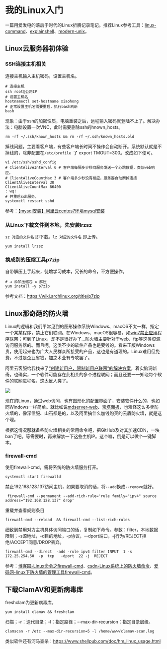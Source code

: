 # 我的Linux入门

一篇用爱发电的落后于时代的Linux折腾记录笔记。推荐Linux参考工具：[linux-command](https://wangchujiang.com/linux-command/)、[explainshell](https://www.explainshell.com)、[modern-unix](https://github.com/ibraheemdev/modern-unix)。

## Linux云服务器初体验

### SSH连接主机相关

连接主机输入主机密码，设置主机名。

``` 
# 连接主机
ssh root@公网IP
# 设置主机名
hostnamectl set-hostname xiaohong
# 正常设置主机名需要重启，执行bash刷新
bash
````

现象：由于ssh的加密性质，电脑重装之后，远程输入密码就登陆不上了。解决办法：电脑设置一次VNC，此时需要删除ssh的hnown_hosts。

```
rm -rf ~/.ssh/known_hosts && rm -rf ~/.ssh/known_hosts.old
```

掉线问题，主要看客户端，有些客户端长时间不操作会自动断开。系统默认就是不掉线的，除非配置在`/etc/profile `了 export TMOUT=300。改成如下便可。

```
vi /etc/ssh/sshd_config
# ClientAliveInterval 0 # 客户端每隔多少秒向服务发送一个心跳数据，类似web响应。
# ClientAliveCountMax 3 # 客户端多少秒没有相应，服务器自动断掉连接 
ClientAliveInterval 30
ClientAliveCountMax 86400
: wq!
# 并重启ssh服务。
systemctl restart sshd
```

参考：[【mysql安装】阿里云centos7环境mysql安装](https://blog.csdn.net/b_ingram/article/details/122396363)

### 从Linux下载文件到本地，先安装lrzsz

`sz 对应的文件名` 即下载。`lz 对应的文件名` 即上传。

```
yum install lrzsz
```

### 换成别的压缩工具p7zip

自带解压上手起来，徒增学习成本，冗长的命令，不方便操作。

```
# a 添加压缩包 x 解压
yum install -y p7zip
```

参考文档：https://wiki.archlinux.org/title/p7zip

## Linux那奇葩的防火墙

Linux的逻辑和我们平常见到的图形操作系统Windows、macOS不太一样，指定一个某某程序，禁止它们联网。在Windows、macOS很容易，如[win7禁止应用程序联网](https://blog.csdn.net/linxi8693/article/details/107205322/)；可到了Linux，却不是很好办了...防火墙主要针对于web、ftp等这类资源访问服务器的。而且呢，这类不少的软件产品也是要钱的。看来正版Windows贵，使用起来也为广大人民群众所接受的产品，这也是有道理的。Linux难用但免费，不过是企业省钱，加之术业有专攻罢了。

阿里云客服给我找来了[“创建新用户，限制新用户联网”的解决方案](https://www.zhihu.com/question/419420632)，着实脑洞新奇。也确实，一个软件可能存在此相关的多个进程联网；而且还要一一知晓每个软件的联网进程名，这太反人类了。

![](https://cdn.jsdelivr.net/gh/hoochanlon/ihs-simple/AQUICK/catzhihufwlinux.png)

现在的Linux，通过web访问，也有图形化的配置界面了，安装软件什么的，也如同Windows一样简单。就比如说[mdserver-web](https://github.com/midoks/mdserver-web)、[宝塔面板](https://www.bt.cn/new/index.html)，也难怪这么多卖防火墙的，像深信服、山石都是的，以及阿里搞什么加钱购买的云盾防火墙，就是这个理。

根据这情况那就备些防火墙相关的常用命令吧，把GitHub及对其加速CDN，一块ban了吧。等需要时，再来解禁一下这些主机IP。这个嘛，倒是可以做个一键脚本。

### firewall-cmd

使用firewall-cmd，需将系统的防火墙服务打开。

```
systemctl start firewalld
```

禁止192.168.128.137访问主机，如果要取消的话，将`--add`换成`--remove`就好。

```
 firewall-cmd --permanent --add-rich-rule='rule family="ipv4" source address="192.168.128.137" drop'
```

重载并查看规则条目

```
firewall-cmd --reload  && firewall-cmd --list-rich-rules
```

细致到禁用对方主机具体访问端口的话，复制如下命令。参数：filter，本地数据限制；-s源地址，-d目的地址，-p协议，--dport端口，-j行为/REJECT拒绝/ACCEPT同意/DROP丢弃。

```
firewall-cmd --direct  -add -rule ipv4 filter INPUT  1 -s  172.25.254.50  -p  tcp   -dport  22 -j  REJECT
```

参考：[博客园-Linux命令之firewall-cmd](https://www.cnblogs.com/diantong/p/9713915.html)、[csdn-Linux系统上的防火墙命令](https://blog.csdn.net/weixin_43780179/article/details/125046304)、[爱码网-linux下防火墙的管理工具firewall-cmd](https://www.likecs.com/show-203862572.html)。


## 下载ClamAV和更新病毒库

freshclam为更新病毒库。

```
yum install clamav && freshclam
```

扫描；-r：迭代目录；-l：指定路径；--max-dir-recursion：指定目录层级。

```
clamscan -r /etc --max-dir-recursion=5 -l /home/www/clamav-scan.log
```

类似软件还有河马查杀：https://www.shellpub.com/doc/hm_linux_usage.html
